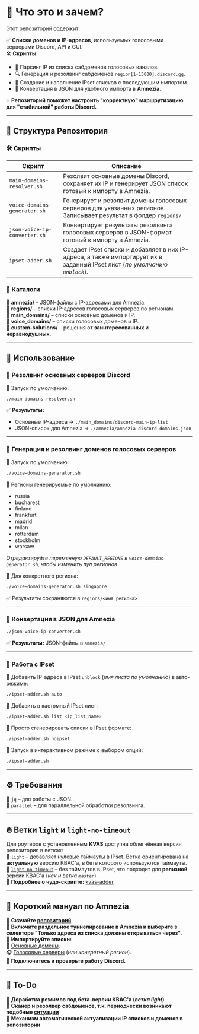 # 📌 Что это и зачем?  

Этот репозиторий содержит:

✅ **Списки доменов и IP-адресов**, используемых голосовыми серверами Discord, API и GUI.  
🛠 **Скрипты**:  
- :wrench: Парсинг IP из списка сабдоменов голосовых каналов.  
- 🔍 Генерация и резолвинг сабдоменов `region[1-15000].discord.gg`.  
- :hammer: Создание и наполнение IPset списков с последующим импортом.  
- 🔄 Конвертация в JSON для удобного импорта в **Amnezia**.  

💡 **Репозиторий поможет настроить "корректную" маршрутизацию для "стабильной" работы Discord.**  

---

## 📂 Структура Репозитория  

### 🛠 Скрипты  

| Скрипт | Описание |
|--------|----------|
| `main-domains-resolver.sh` | Резолвит основные домены Discord, сохраняет их IP и генерирует JSON список готовый к импорту в Amnezia. |
| `voice-domains-generator.sh` | Генерирует и резолвит домены голосовых серверов для указанных регионов. Записывает результат в фолдер `regions/` |
| `json-voice-ip-converter.sh` | Конвертирует результаты резолвинга голосовых серверов в JSON-формат готовый к импорту в Amnezia. |
| `ipset-adder.sh` | Создает IPset списки и добавляет в них IP-адреса, а также импортирует их в заданный IPset лист (_по умолчанию `unblock`_). |

### 📁 Каталоги  

📂 **amnezia/** – JSON-файлы с IP-адресами для Amnezia.  
📂 **regions/** – списки IP-адресов голосовых серверов по регионам.  
📂 **main_domains/** – списки основных доменов и IP.  
📂 **voice_domains/** – списки голосовых доменов и IP.  
📂 **custom-solutions/** – решения от **заинтересованных** и **неравнодушных**.  

---

## 🚀 Использование  

### 🔻 Резолвинг основных серверов Discord  
🔹 Запуск по умолчанию:  
```bash
./main-domains-resolver.sh
```
✅ **Результаты:**  
- Основные IP-адреса → `./main_domains/discord-main-ip-list`  
- JSON-список для Amnezia → `./amnezia/amnezia-discord-domains.json`  

---

### 🔻 Генерация и резолвинг доменов голосовых серверов  
🔹 Запуск по умолчанию:  
```bash
./voice-domains-generator.sh
```

🔹 Регионы генерируемые по умолчанию:  
- russia
- bucharest
- finland
- frankfurt
- madrid
- milan
- rotterdam
- stockholm
- warsaw

_Отредактируйте переменную `DEFAULT_REGIONS` в `voice-domains-generator.sh`, чтобы изменить пул регионов_  

🔹 Для конкретного региона:  
```bash
./voice-domains-generator.sh singapore
```
✅ Результаты сохраняются в `regions/<имя региона>`  

---

### 🔻 Конвертация в JSON для Amnezia  
```bash
./json-voice-ip-converter.sh
```
✅ **Результаты:** JSON-файлы в `amnezia/`  

---

### 🔻 Работа с IPset
🔹 Добавить IP-адреса в IPset `unblock` (_имя листа по умолчанию_) в авто-режиме:  
```bash
./ipset-adder.sh auto
```
🔹 Добавить в кастомный IPset лист:  
```bash
./ipset-adder.sh list <ip_list_name>
```
🔹 Просто сгенерировать списки в IPset формате:  
```bash
./ipset-adder.sh noipset
```
🔹 Запуск в интерактивном режиме с выбором опций:  
```bash
./ipset-adder.sh
```

---

## ⚙️ Требования

🔹 `jq` – для работы с JSON.  
🔹 `parallel` – для параллельной обработки резолвинга.  

---

## 🔥 Ветки `light` и `light-no-timeout`

Для роутеров с установленным **KVAS** доступна облегчённая версия репозитория в ветках:  
🔹 [`light`](https://github.com/GhostRooter0953/discord-voice-ips/tree/light) – добавляет нулевые таймауты в IPset. Ветка ориентирована на **актуальную** версию КВАС'а, в бете которого используются таймауты.  
🔹 [`light-no-timeout`](https://github.com/GhostRooter0953/discord-voice-ips/tree/light-no-timeout) – без таймаутов в IPset, что подходит для **релизной** версии КВАС'а (_как и ветка `master`_).  
📌 **Подробнее о чудо-скрипте:** [kvas-adder](https://github.com/GhostRooter0953/discord-ips-kvas-adder)  

---

## 📖 Короткий мануал по **Amnezia**

🔹 **Скачайте [репозиторий](https://github.com/GhostRooter0953/discord-voice-ips/tree/master)**.  
🔹 **Включите раздельное туннелирование в Amnezia и выберите в селекторе "Только адреса из списка должны открываться через"**.  
🔹 **Импортируйте списки:**  
  📂 [Основные домены](https://github.com/GhostRooter0953/discord-voice-ips/blob/master/amnezia/amnezia-discord-domains.json).  
  🎧 [Голосовые серверы](https://github.com/GhostRooter0953/discord-voice-ips/blob/master/amnezia/amnezia-voice-ip.json) (_или конкретный регион_).  
🔹 **Подключитесь и проверьте работу Discord.**

---

## 🔧 To-Do  

🔹 **Доработка режимов под бета-версии КВАС'а (_ветка light_)**  
🔹 **Сканер и резолвер сабдоменов, т.к. периодчески возникают подобные [ситуации](https://github.com/GhostRooter0953/discord-voice-ips/issues/1#issuecomment-2408466714)**  
🔹 **Механизм автоматической актуализации IP списков и доменов в репозитории**  
